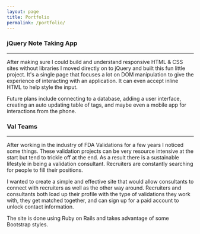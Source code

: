 ```yaml
---
layout: page
title: Portfolio
permalink: /portfolio/
---
```

### jQuery Note Taking App
***

After making sure I could build and understand responsive HTML & CSS sites without libraries I moved directly on to jQuery and built this fun little project. It's a single page that focuses a lot on DOM manipulation to give the experience of interacting with an application. It can even accept inline HTML to help style the input.

Future plans include connecting to a database, adding a user interface, creating an auto updating table of tags, and maybe even a mobile app for interactions from the phone.

### Val Teams
***

After working in the industry of FDA Validations for a few years I noticed some things. These validation projects can be very resource intensive at the start but tend to trickle off at the end. As a result there is a sustainable lifestyle in being a validation consultant. Recruiters are constantly searching for people to fill their positions.

I wanted to create a simple and effective site that would allow consultants to connect with recruiters as well as the other way around. Recruiters and consultants both load up their profile with the type of validations they work with, they get matched together, and can sign up for a paid account to unlock contact information.

The site is done using Ruby on Rails and takes advantage of some Bootstrap styles.
